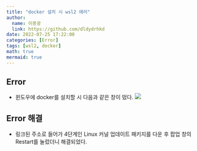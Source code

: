 ```yaml
---
title: "docker 설치 시 wsl2 에러"
author:
  name: 이용광
  link: https://github.com/dldydrhkd
date: 2022-07-25 17:22:00
categories: [Error]
tags: [wsl2, docker]
math: true
mermaid: true
---
```

## Error
- 윈도우에 docker를 설치할 시 다음과 같은 창이 떴다.
![](https://velog.velcdn.com/images/dldydrhkd/post/1fd2a96e-46e5-4d51-adcd-cb78bc8696e0/image.PNG)

## Error 해결
- 링크된 주소로 들어가 4단계인 Linux 커널 업데이트 패키지를 다운 후 팝업 창의 Restart를 눌렀더니 해결되었다.

